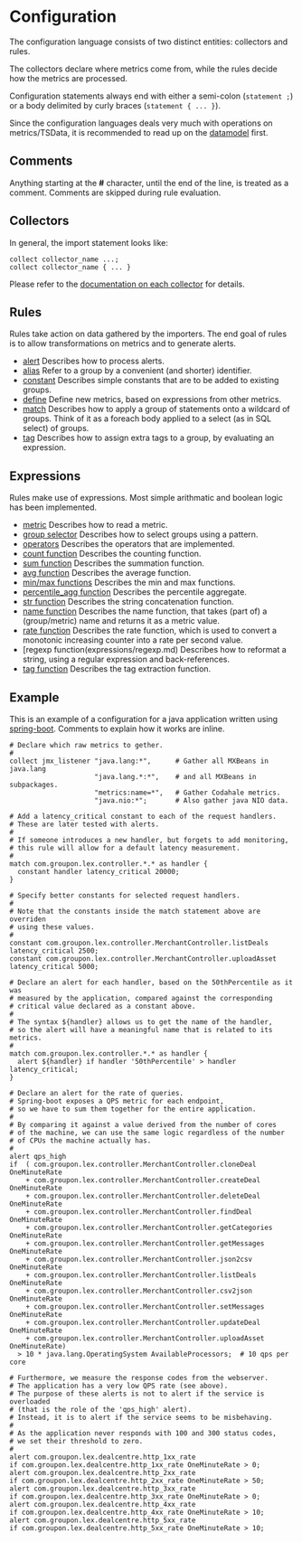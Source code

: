 Configuration
====

The configuration language consists of two distinct entities: collectors and rules.

The collectors declare where metrics come from, while the rules decide how the metrics are processed.

Configuration statements always end with either a semi-colon (```statement ;```) or a body delimited by curly braces (```statement { ... }```).

Since the configuration languages deals very much with operations on metrics/TSData, it is recommended to read up on the [datamodel](datamodel.md) first.

Comments
----

Anything starting at the **#** character, until the end of the line, is treated as a comment.
Comments are skipped during rule evaluation.

Collectors
----

In general, the import statement looks like:

    collect collector_name ...;
    collect collector_name { ... }

Please refer to the [documentation on each collector](collectors/index.md) for details.

Rules
----

Rules take action on data gathered by the importers.
The end goal of rules is to allow transformations on metrics and to generate alerts.

- [alert](rules/alert.md)
  Describes how to process alerts.
- [alias](rules/alias.md)
  Refer to a group by a convenient (and shorter) identifier.
- [constant](rules/constant.md)
  Describes simple constants that are to be added to existing groups.
- [define](rules/define.md)
  Define new metrics, based on expressions from other metrics.
- [match](rules/match.md)
  Describes how to apply a group of statements onto a wildcard of groups.
  Think of it as a foreach body applied to a select (as in SQL select) of groups.
- [tag](rules/tag.md)
  Describes how to assign extra tags to a group, by evaluating an expression.

Expressions
----

Rules make use of expressions.
Most simple arithmatic and boolean logic has been implemented.

- [metric](expressions/metric.md)
  Describes how to read a metric.
- [group selector](expressions/groupselector.md)
  Describes how to select groups using a pattern.
- [operators](expressions/operators.md)
  Describes the operators that are implemented.
- [count function](expressions/count.md)
  Describes the counting function.
- [sum function](expressions/sum.md)
  Describes the summation function.
- [avg function](expressions/avg.md)
  Describes the average function.
- [min/max functions](expressions/min_max.md)
  Describes the min and max functions.
- [percentile\_agg function](expressions/percentile_agg.md)
  Describes the percentile aggregate.
- [str function](expressions/str.md)
  Describes the string concatenation function.
- [name function](expressions/name.md)
  Describes the name function, that takes (part of) a (group/metric) name and returns it as a metric value.
- [rate function](expressions/rate.md)
  Describes the rate function, which is used to convert a monotonic increasing counter into a rate per second value.
- [regexp function(expressions/regexp.md)
  Describes how to reformat a string, using a regular expression and back-references.
- [tag function](expressions/tag.md)
  Describes the tag extraction function.

Example
----

This is an example of a configuration for a java application written using [spring-boot](http://projects.spring.io/spring-boot/).
Comments to explain how it works are inline.

    # Declare which raw metrics to gether.
    #
    collect jmx_listener "java.lang:*",      # Gather all MXBeans in java.lang
                         "java.lang.*:*",    # and all MXBeans in subpackages.
                         "metrics:name=*",   # Gather Codahale metrics.
                         "java.nio:*";       # Also gather java NIO data.

    # Add a latency_critical constant to each of the request handlers.
    # These are later tested with alerts.
    #
    # If someone introduces a new handler, but forgets to add monitoring,
    # this rule will allow for a default latency measurement.
    #
    match com.groupon.lex.controller.*.* as handler {
      constant handler latency_critical 20000;
    }

    # Specify better constants for selected request handlers.
    #
    # Note that the constants inside the match statement above are overriden
    # using these values.
    #
    constant com.groupon.lex.controller.MerchantController.listDeals latency_critical 2500;
    constant com.groupon.lex.controller.MerchantController.uploadAsset latency_critical 5000;

    # Declare an alert for each handler, based on the 50thPercentile as it was
    # measured by the application, compared against the corresponding
    # critical value declared as a constant above.
    #
    # The syntax ${handler} allows us to get the name of the handler,
    # so the alert will have a meaningful name that is related to its metrics.
    #
    match com.groupon.lex.controller.*.* as handler {
      alert ${handler} if handler '50thPercentile' > handler latency_critical;
    }

    # Declare an alert for the rate of queries.
    # Spring-boot exposes a QPS metric for each endpoint,
    # so we have to sum them together for the entire application.
    #
    # By comparing it against a value derived from the number of cores
    # of the machine, we can use the same logic regardless of the number
    # of CPUs the machine actually has.
    #
    alert qps_high
    if  ( com.groupon.lex.controller.MerchantController.cloneDeal OneMinuteRate
        + com.groupon.lex.controller.MerchantController.createDeal OneMinuteRate
        + com.groupon.lex.controller.MerchantController.deleteDeal OneMinuteRate
        + com.groupon.lex.controller.MerchantController.findDeal OneMinuteRate
        + com.groupon.lex.controller.MerchantController.getCategories OneMinuteRate
        + com.groupon.lex.controller.MerchantController.getMessages OneMinuteRate
        + com.groupon.lex.controller.MerchantController.json2csv OneMinuteRate
        + com.groupon.lex.controller.MerchantController.listDeals OneMinuteRate
        + com.groupon.lex.controller.MerchantController.csv2json OneMinuteRate
        + com.groupon.lex.controller.MerchantController.setMessages OneMinuteRate
        + com.groupon.lex.controller.MerchantController.updateDeal OneMinuteRate
        + com.groupon.lex.controller.MerchantController.uploadAsset OneMinuteRate)
      > 10 * java.lang.OperatingSystem AvailableProcessors;  # 10 qps per core

    # Furthermore, we measure the response codes from the webserver.
    # The application has a very low QPS rate (see above).
    # The purpose of these alerts is not to alert if the service is overloaded
    # (that is the role of the 'qps_high' alert).
    # Instead, it is to alert if the service seems to be misbehaving.
    #
    # As the application never responds with 100 and 300 status codes,
    # we set their threshold to zero.
    #
    alert com.groupon.lex.dealcentre.http_1xx_rate
    if com.groupon.lex.dealcentre.http_1xx_rate OneMinuteRate > 0;
    alert com.groupon.lex.dealcentre.http_2xx_rate
    if com.groupon.lex.dealcentre.http_2xx_rate OneMinuteRate > 50;
    alert com.groupon.lex.dealcentre.http_3xx_rate
    if com.groupon.lex.dealcentre.http_3xx_rate OneMinuteRate > 0;
    alert com.groupon.lex.dealcentre.http_4xx_rate
    if com.groupon.lex.dealcentre.http_4xx_rate OneMinuteRate > 10;
    alert com.groupon.lex.dealcentre.http_5xx_rate
    if com.groupon.lex.dealcentre.http_5xx_rate OneMinuteRate > 10;
